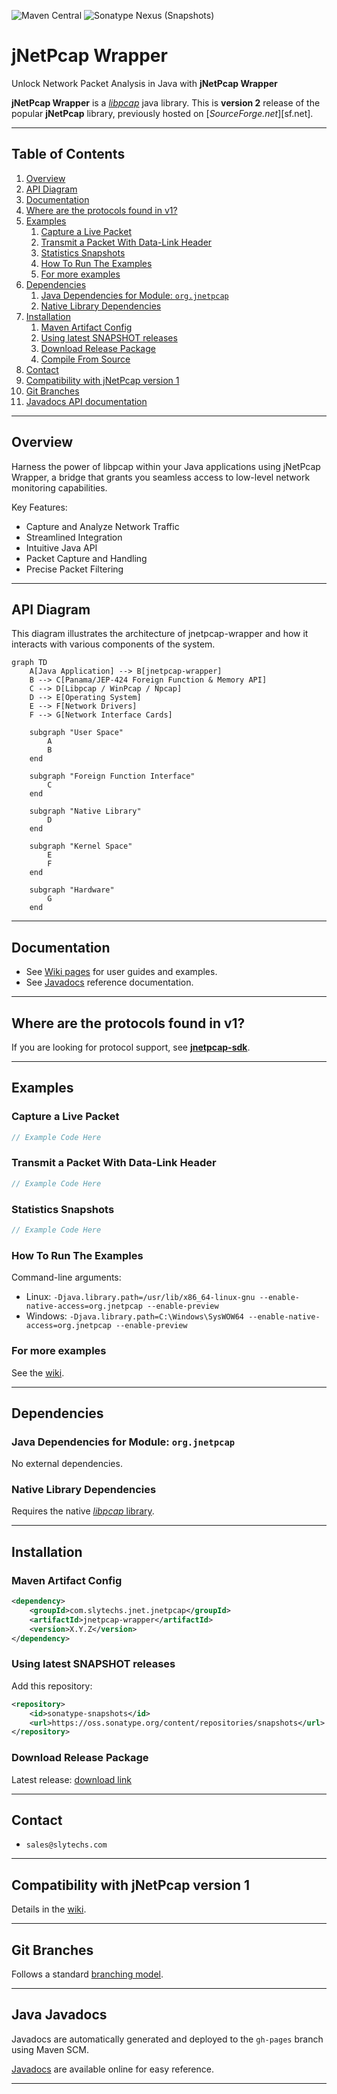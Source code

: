![Maven Central](https://img.shields.io/maven-central/v/com.slytechs.jnet.jnetpcap/jnetpcap-wrapper?link=https%3A%2F%2Fmvnrepository.com%2Fartifact%2Fcom.slytechs.jnet.jnetpcap%2Fjnetpcap-wrapper)
![Sonatype Nexus (Snapshots)](https://img.shields.io/nexus/s/com.slytechs.jnet.jnetpcap/jnetpcap-wrapper?server=https%3A%2F%2Fs01.oss.sonatype.org%2F)

# jNetPcap Wrapper
Unlock Network Packet Analysis in Java with **jNetPcap Wrapper**

**jNetPcap Wrapper** is a [*libpcap*][libpcap] java library. This is **version 2** release of the popular **jNetPcap** library, previously hosted on [*SourceForge.net*][sf.net].

---

## Table of Contents
1. [Overview](#overview)
2. [API Diagram](#api-diagram)
3. [Documentation](#documentation)
4. [Where are the protocols found in v1?](#where-are-the-protocols-found-in-v1)
5. [Examples](#examples)
   1. [Capture a Live Packet](#capture-a-live-packet)
   2. [Transmit a Packet With Data-Link Header](#transmit-a-packet-with-data-link-header)
   3. [Statistics Snapshots](#statistics-snapshots)
   4. [How To Run The Examples](#how-to-run-the-examples)
   5. [For more examples](#for-more-examples)
6. [Dependencies](#dependencies)
   1. [Java Dependencies for Module: `org.jnetpcap`](#java-dependencies-for-module-orgjnetpcap)
   2. [Native Library Dependencies](#native-library-dependencies)
7. [Installation](#installation)
   1. [Maven Artifact Config](#maven-artifact-config)
   2. [Using latest SNAPSHOT releases](#using-latest-snapshot-releases)
   3. [Download Release Package](#download-release-package)
   4. [Compile From Source](#compile-from-source)
8. [Contact](#contact)
9. [Compatibility with jNetPcap version 1](#compatibility-with-jnetpcap-version-1)
10. [Git Branches](#git-branches)
11. [Javadocs API documentation](#java-javadocs)

---

## Overview
Harness the power of libpcap within your Java applications using jNetPcap Wrapper, a bridge that grants you seamless access to low-level network monitoring capabilities.

Key Features:

- Capture and Analyze Network Traffic
- Streamlined Integration
- Intuitive Java API
- Packet Capture and Handling
- Precise Packet Filtering

---

## API Diagram
This diagram illustrates the architecture of jnetpcap-wrapper and how it interacts with various components of the system.

```mermaid
graph TD
    A[Java Application] --> B[jnetpcap-wrapper]
    B --> C[Panama/JEP-424 Foreign Function & Memory API]
    C --> D[Libpcap / WinPcap / Npcap]
    D --> E[Operating System]
    E --> F[Network Drivers]
    F --> G[Network Interface Cards]

    subgraph "User Space"
        A
        B
    end

    subgraph "Foreign Function Interface"
        C
    end

    subgraph "Native Library"
        D
    end

    subgraph "Kernel Space"
        E
        F
    end

    subgraph "Hardware"
        G
    end
```

---

## Documentation
- See [Wiki pages][wiki] for user guides and examples.
- See [Javadocs][javadocs] reference documentation.

---

## Where are the protocols found in v1?
If you are looking for protocol support, see [**jnetpcap-sdk**][jnetpcap-sdk].

---

## Examples

### Capture a Live Packet
```java
// Example Code Here
```

### Transmit a Packet With Data-Link Header
```java
// Example Code Here
```

### Statistics Snapshots
```java
// Example Code Here
```

### How To Run The Examples
Command-line arguments:
- Linux: `-Djava.library.path=/usr/lib/x86_64-linux-gnu --enable-native-access=org.jnetpcap --enable-preview`
- Windows: `-Djava.library.path=C:\Windows\SysWOW64 --enable-native-access=org.jnetpcap --enable-preview`

### For more examples
See the [wiki][wiki].

---

## Dependencies

### Java Dependencies for Module: `org.jnetpcap`
No external dependencies.

### Native Library Dependencies
Requires the native [*libpcap* library][libpcap].

---

## Installation

### Maven Artifact Config
```xml
<dependency>
    <groupId>com.slytechs.jnet.jnetpcap</groupId>
    <artifactId>jnetpcap-wrapper</artifactId>
    <version>X.Y.Z</version>
</dependency>
```

### Using latest SNAPSHOT releases
Add this repository:
```xml
<repository>
    <id>sonatype-snapshots</id>
    <url>https://oss.sonatype.org/content/repositories/snapshots</url>
</repository>
```

### Download Release Package
Latest release: [download link][release]

---

## Contact
- `sales@slytechs.com`

---

## Compatibility with jNetPcap version 1
Details in the [wiki][wiki].

---

## Git Branches
Follows a standard [branching model][git-branch-model].

---

## Java Javadocs
Javadocs are automatically generated and deployed to the `gh-pages` branch using Maven SCM.

[Javadocs][javadocs] are available online for easy reference.

---

[wiki]: https://github.com/slytechs-repos/jnetpcap/wiki
[javadocs]: https://slytechs-repos.github.io/jnetpcap-wrapper/org.jnetpcap/module-summary.html
[libpcap]: https://www.tcpdump.org/
[jnetpcap-sdk]: https://github.com/slytechs-repos/jnetpcap-sdk
[release]: https://github.com/slytechs-repos/jnetpcap/releases
[git-branch-model]: https://nvie.com/posts/a-successful-git-branching-model/
